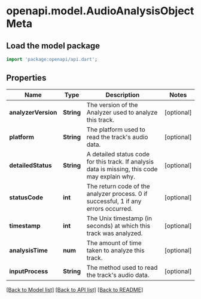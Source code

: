 # openapi.model.AudioAnalysisObjectMeta

## Load the model package
```dart
import 'package:openapi/api.dart';
```

## Properties
Name | Type | Description | Notes
------------ | ------------- | ------------- | -------------
**analyzerVersion** | **String** | The version of the Analyzer used to analyze this track. | [optional] 
**platform** | **String** | The platform used to read the track's audio data. | [optional] 
**detailedStatus** | **String** | A detailed status code for this track. If analysis data is missing, this code may explain why. | [optional] 
**statusCode** | **int** | The return code of the analyzer process. 0 if successful, 1 if any errors occurred. | [optional] 
**timestamp** | **int** | The Unix timestamp (in seconds) at which this track was analyzed. | [optional] 
**analysisTime** | **num** | The amount of time taken to analyze this track. | [optional] 
**inputProcess** | **String** | The method used to read the track's audio data. | [optional] 

[[Back to Model list]](../README.md#documentation-for-models) [[Back to API list]](../README.md#documentation-for-api-endpoints) [[Back to README]](../README.md)


